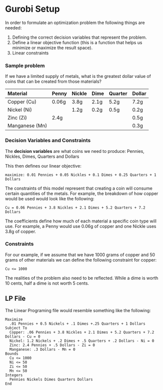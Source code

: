 # Gurobi Setup
 In order to formulate an optimization problem the following things are needed:
 
1. Defining the correct decision variables that represent the problem.
2. Define a linear objective function (this is a function that helps us minimize or maximize the result space).
3. Linear constraints

### Sample problem
If we have a limited supply of metals, what is the greatest dollar value of 
coins that can be created from those materials?

| Material    | Penny | Nickle | Dime | Quarter | Dollar |
|:------------|:------|:------|:-----|:--------|:------|
| Copper (Cu) | 0.06g | 3.8g  | 2.1g | 5.2g    | 7.2g  |
| Nickel (Ni) |       | 1.2g  | 0.2g | 0.5g    | 0.2g  |
| Zinc (Zi)   | 2.4g  |       |      |         |0.5g|
|Manganese (Mn)|    |     |      |      |0.3g|

### Decision Variables and Constraints
The **decision variables** are what coins we need to produce: Pennies, 
Nickles, Dimes, Quarters and Dollars

This then defines our linear objective:

```text
maximize: 0.01 Pennies + 0.05 Nickles + 0.1 Dimes + 0.25 Quarters + 1 Dollars
```

The constraints of this model represent that creating a coin will consume certain quantities of the
metals.  For example, the breakdown of how copper would be used would look like the following:

```text
Cu = 0.06 Pennies + 3.8 Nickles + 2.1 Dimes + 5.2 Quarters + 7.2 Dollars
```

The coefficients define how much of each material a specific coin type will use.  For example, a Penny would use 0.06g
of copper and one Nickle uses 3.8g of copper.

### Constraints
For our example, if we assume that we have 1000 grams of copper and 50 grams of other materials we can define the following
constraint for copper:

```text
Cu <= 1000
```
The realities of the problem also need to be reflected.  While a dime is worth 10 cents, half a dime is not worth 5 cents.

## LP File
The Linear Programing file would resemble something like the following:

```text
Maximize
  .01 Pennies + 0.5 Nickels + .1 Dimes +.25 Quarters + 1 Dollars
Subject To
  Copper: .06 Pennies + 3.8 Nickles + 2.1 Dimes + 5.2 Quarters + 7.2 Dollars - Cu = 0
  Nickel: 1.2 Nickels + .2 Dimes + .5 Quarters + .2 Dollars - Ni = 0
  Zinc: 2.4 Pennies + .5 Dollars - Zi = 0
  Manganese: .3 Dollars - Mn = 0
Bounds
  Cu <= 1000
  Ni <= 50
  Zi <= 50
  Mn <= 50
Integers
  Pennies Nickels Dimes Quarters Dollars
End
```
